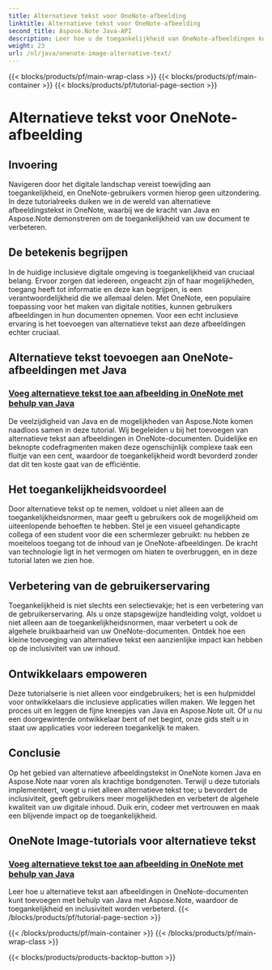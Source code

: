 ```yaml
---
title: Alternatieve tekst voor OneNote-afbeelding
linktitle: Alternatieve tekst voor OneNote-afbeelding
second_title: Aspose.Note Java-API
description: Leer hoe u de toegankelijkheid van OneNote-afbeeldingen kunt verbeteren met behulp van Java met Aspose.Note. Voeg moeiteloos alternatieve tekst toe om de inclusiviteit te vergroten en de gebruikerservaring te verbeteren.
weight: 23
url: /nl/java/onenote-image-alternative-text/
---
```


{{< blocks/products/pf/main-wrap-class >}}
{{< blocks/products/pf/main-container >}}
{{< blocks/products/pf/tutorial-page-section >}}

# Alternatieve tekst voor OneNote-afbeelding

## Invoering

Navigeren door het digitale landschap vereist toewijding aan toegankelijkheid, en OneNote-gebruikers vormen hierop geen uitzondering. In deze tutorialreeks duiken we in de wereld van alternatieve afbeeldingstekst in OneNote, waarbij we de kracht van Java en Aspose.Note demonstreren om de toegankelijkheid van uw document te verbeteren.

## De betekenis begrijpen
In de huidige inclusieve digitale omgeving is toegankelijkheid van cruciaal belang. Ervoor zorgen dat iedereen, ongeacht zijn of haar mogelijkheden, toegang heeft tot informatie en deze kan begrijpen, is een verantwoordelijkheid die we allemaal delen. Met OneNote, een populaire toepassing voor het maken van digitale notities, kunnen gebruikers afbeeldingen in hun documenten opnemen. Voor een echt inclusieve ervaring is het toevoegen van alternatieve tekst aan deze afbeeldingen echter cruciaal.

## Alternatieve tekst toevoegen aan OneNote-afbeeldingen met Java
### [Voeg alternatieve tekst toe aan afbeelding in OneNote met behulp van Java](./add-alternative-text-to-image/)
De veelzijdigheid van Java en de mogelijkheden van Aspose.Note komen naadloos samen in deze tutorial. Wij begeleiden u bij het toevoegen van alternatieve tekst aan afbeeldingen in OneNote-documenten. Duidelijke en beknopte codefragmenten maken deze ogenschijnlijk complexe taak een fluitje van een cent, waardoor de toegankelijkheid wordt bevorderd zonder dat dit ten koste gaat van de efficiëntie.

## Het toegankelijkheidsvoordeel
Door alternatieve tekst op te nemen, voldoet u niet alleen aan de toegankelijkheidsnormen, maar geeft u gebruikers ook de mogelijkheid om uiteenlopende behoeften te hebben. Stel je een visueel gehandicapte collega of een student voor die een schermlezer gebruikt: nu hebben ze moeiteloos toegang tot de inhoud van je OneNote-afbeeldingen. De kracht van technologie ligt in het vermogen om hiaten te overbruggen, en in deze tutorial laten we zien hoe.

## Verbetering van de gebruikerservaring
Toegankelijkheid is niet slechts een selectievakje; het is een verbetering van de gebruikerservaring. Als u onze stapsgewijze handleiding volgt, voldoet u niet alleen aan de toegankelijkheidsnormen, maar verbetert u ook de algehele bruikbaarheid van uw OneNote-documenten. Ontdek hoe een kleine toevoeging van alternatieve tekst een aanzienlijke impact kan hebben op de inclusiviteit van uw inhoud.

## Ontwikkelaars empoweren
Deze tutorialserie is niet alleen voor eindgebruikers; het is een hulpmiddel voor ontwikkelaars die inclusieve applicaties willen maken. We leggen het proces uit en leggen de fijne kneepjes van Java en Aspose.Note uit. Of u nu een doorgewinterde ontwikkelaar bent of net begint, onze gids stelt u in staat uw applicaties voor iedereen toegankelijk te maken.

## Conclusie
Op het gebied van alternatieve afbeeldingstekst in OneNote komen Java en Aspose.Note naar voren als krachtige bondgenoten. Terwijl u deze tutorials implementeert, voegt u niet alleen alternatieve tekst toe; u bevordert de inclusiviteit, geeft gebruikers meer mogelijkheden en verbetert de algehele kwaliteit van uw digitale inhoud. Duik erin, codeer met vertrouwen en maak een blijvende impact op de toegankelijkheid.
## OneNote Image-tutorials voor alternatieve tekst
### [Voeg alternatieve tekst toe aan afbeelding in OneNote met behulp van Java](./add-alternative-text-to-image/)
Leer hoe u alternatieve tekst aan afbeeldingen in OneNote-documenten kunt toevoegen met behulp van Java met Aspose.Note, waardoor de toegankelijkheid en inclusiviteit worden verbeterd.
{{< /blocks/products/pf/tutorial-page-section >}}

{{< /blocks/products/pf/main-container >}}
{{< /blocks/products/pf/main-wrap-class >}}

{{< blocks/products/products-backtop-button >}}
